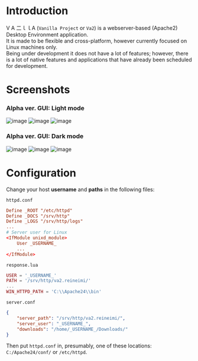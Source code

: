 # Introduction
V A 二ｌｌA (`Vanilla Project` or `Va2`) is a webserver-based (Apache2) Desktop Environment application.<br>
It is made to be flexible and cross-platform, however currently focused on Linux machines only.<br>
Being under development it does not have a lot of features; however, there is a lot of native features and
applications that have already been scheduled for development.

# Screenshots
### Alpha ver. GUI: Light mode
![image](https://github.com/reineimi/va2/assets/109428665/a7c1f508-bdc8-493c-8939-9e518f3cfe84)
![image](https://github.com/reineimi/va2/assets/109428665/0151d130-a53e-497f-845e-d521105f1700)
![image](https://github.com/reineimi/va2/assets/109428665/3e3462cc-6459-4913-8beb-f35ac5e06433)
### Alpha ver. GUI: Dark mode
![image](https://github.com/reineimi/va2/assets/109428665/8c4cf699-c194-4ee9-8034-1fedf2a01a3a)
![image](https://github.com/reineimi/va2/assets/109428665/5370bd6f-5151-4ab4-8159-c08ed4a8b503)
![image](https://github.com/reineimi/va2/assets/109428665/c85af16e-10e6-4d29-9e72-ae69bf6de56b)

# Configuration
Change your host **username** and **paths** in the following files:

`httpd.conf`
```conf
Define _ROOT "/etc/httpd"
Define _DOCS "/srv/http"
Define _LOGS "/srv/http/logs"
...
# Server user for Linux
<IfModule unixd_module>
	User _USERNAME_
	...
</IfModule>
```

`response.lua`
```lua
USER = '_USERNAME_'
PATH = '/srv/http/va2.reineimi/'
...
WIN_HTTPD_PATH = 'C:\\Apache24\\bin'
```

`server.conf`
```json
{
	"server_path": "/srv/http/va2.reineimi/",
	"server_user": "_USERNAME_",
	"downloads": "/home/_USERNAME_/Downloads/"
}
```

Then put `httpd.conf` in, presumably, one of these locations: `C:/Apache24/conf/` or `/etc/httpd`.

